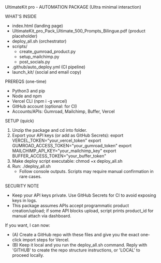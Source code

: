 UltimateKit pro - AUTOMATION PACKAGE (Ultra minimal interaction)

WHAT'S INSIDE
- index.html (landing page)
- UltimateKit_pro_Pack_Ultimate_500_Prompts_Bilingue.pdf (product placeholder)
- deploy_all.sh (orchestrator)
- scripts/
  - create_gumroad_product.py
  - setup_mailchimp.py
  - post_socials.py
- .github/auto_deploy.yml (CI pipeline)
- launch_kit/ (social and email copy)

PREREQS (one-time)
- Python3 and pip
- Node and npm
- Vercel CLI (npm i -g vercel)
- GitHub account (optional: for CI)
- Accounts/APIs: Gumroad, Mailchimp, Buffer, Vercel

SETUP (quick)
1) Unzip the package and cd into folder.
2) Export your API keys (or add as GitHub Secrets):
   export VERCEL_TOKEN="your_vercel_token"
   export GUMROAD_ACCESS_TOKEN="your_gumroad_token"
   export MAILCHIMP_API_KEY="your_mailchimp_key"
   export BUFFER_ACCESS_TOKEN="your_buffer_token"
3) Make deploy script executable: chmod +x deploy_all.sh
4) Run: ./deploy_all.sh
   - Follow console outputs. Scripts may require manual confirmation in rare cases.

SECURITY NOTE
- Keep your API keys private. Use GitHub Secrets for CI to avoid exposing keys in logs.
- This package assumes APIs accept programmatic product creation/upload; if some API blocks upload, script prints product_id for manual attach via dashboard.

If you want, I can now:
- (A) Create a GitHub repo with these files and give you the exact one-click import steps for Vercel.
- (B) Keep it local and you run the deploy_all.sh command.
Reply with 'GITHUB' to create the repo structure instructions, or 'LOCAL' to proceed locally.
